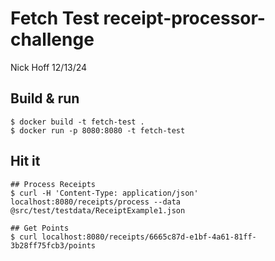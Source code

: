 # Fetch Test receipt-processor-challenge
Nick Hoff
12/13/24

## Build & run
```
$ docker build -t fetch-test . 
$ docker run -p 8080:8080 -t fetch-test
```

## Hit it
```
## Process Receipts
$ curl -H 'Content-Type: application/json' localhost:8080/receipts/process --data @src/test/testdata/ReceiptExample1.json  

## Get Points
$ curl localhost:8080/receipts/6665c87d-e1bf-4a61-81ff-3b28ff75fcb3/points

```